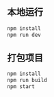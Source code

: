 
## 本地运行

```bash
npm install
npm run dev
```

## 打包项目

``` bash
npm install
npm run build
npm start